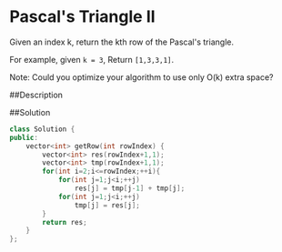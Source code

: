 Pascal's Triangle II
=========
Given an index k, return the kth row of the Pascal's triangle.

For example, given `k = 3`,
Return `[1,3,3,1]`.

Note:
Could you optimize your algorithm to use only O(k) extra space?

##Description

##Solution
```cpp
class Solution {
public:
    vector<int> getRow(int rowIndex) {
        vector<int> res(rowIndex+1,1);
        vector<int> tmp(rowIndex+1,1);
        for(int i=2;i<=rowIndex;++i){
            for(int j=1;j<i;++j)
                res[j] = tmp[j-1] + tmp[j];
            for(int j=1;j<i;++j)
                tmp[j] = res[j];
        }
        return res;
    }
};
```